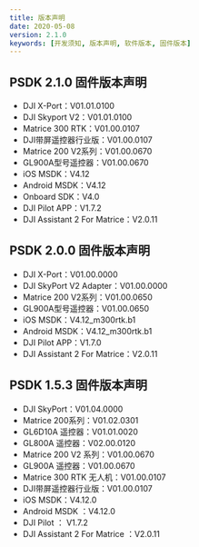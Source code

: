```yaml
---
title: 版本声明
date: 2020-05-08
version: 2.1.0
keywords: [开发须知, 版本声明, 软件版本, 固件版本]
---
```


## PSDK 2.1.0 固件版本声明

* DJI X-Port：V01.01.0100       
* DJI Skyport V2：V01.01.0100       
* Matrice 300 RTK：V01.00.0107       
* DJI带屏遥控器行业版：V01.00.0107       
* Matrice 200 V2系列：V01.00.0670       
* GL900A型号遥控器：V01.00.0670       
* iOS MSDK：V4.12       
* Android MSDK：V4.12       
* Onboard SDK：V4.0    
* DJI Pilot APP：V1.7.2       
* DJI Assistant 2 For Matrice：V2.0.11       


## PSDK 2.0.0 固件版本声明
* DJI X-Port：V01.00.0000       
* DJI SkyPort V2 Adapter：V01.00.0000       
* Matrice 200 V2系列：V01.00.0650       
* GL900A型号遥控器：V01.00.0650       
* iOS MSDK：V4.12_m300rtk.b1       
* Android MSDK：V4.12_m300rtk.b1       
* DJI Pilot APP：V1.7.0       
* DJI Assistant 2 For Matrice：V2.0.11       

## PSDK 1.5.3 固件版本声明

* DJI SkyPort：V01.04.0000       
* Matrice 200系列：V01.02.0301       
* GL6D10A 遥控器：V01.01.0020       
* GL800A 遥控器：V02.00.0120       
* Matrice 200 V2 系列：V01.00.0670       
* GL900A 遥控器：V01.00.0670       
* Matrice 300 RTK 无人机：V01.00.0107       
* DJI带屏遥控器行业版：V01.00.0107       
* iOS MSDK：V4.12.0       
* Android MSDK ：V4.12.0       
* DJI Pilot ： V1.7.2       
* DJI Assistant 2 For Matrice ：V2.0.11       
